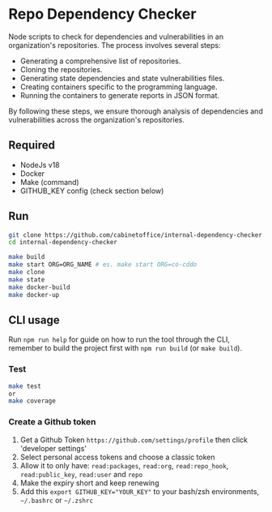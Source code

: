 # Repo Dependency Checker

Node scripts to check for dependencies and vulnerabilities in an organization's repositories. The process involves several steps:

- Generating a comprehensive list of repositories.
- Cloning the repositories.
- Generating state dependencies and state vulnerabilities files.
- Creating containers specific to the programming language.
- Running the containers to generate reports in JSON format.

By following these steps, we ensure thorough analysis of dependencies and vulnerabilities across the organization's repositories.

## Required

- NodeJs v18
- Docker
- Make (command)
- GITHUB_KEY config (check section below)

## Run

```bash
git clone https://github.com/cabinetoffice/internal-dependency-checker.git
cd internal-dependency-checker

make build
make start ORG=ORG_NAME # es. make start ORG=co-cddo
make clone
make state
make docker-build
make docker-up
```

## CLI usage

Run `npm run help` for guide on how to run the tool through the CLI, remember to build the project first with `npm run build` (or `make build`).

### Test

```bash
make test
or
make coverage
```

### Create a Github token

1. Get a Github Token `https://github.com/settings/profile` then click 'developer settings'
2. Select personal access tokens and choose a classic token
3. Allow it to only have: `read:packages`, `read:org`, `read:repo_hook`, `read:public_key`, `read:user` and `repo`
4. Make the expiry short and keep renewing
5. Add this `export GITHUB_KEY="YOUR_KEY"` to your bash/zsh environments, `~/.bashrc` or `~/.zshrc`
